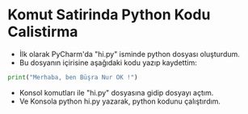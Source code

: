 # Komut Satirinda Python Kodu Calistirma

- İlk olarak PyCharm'da "hi.py" isminde python dosyası oluşturdum.
- Bu dosyanın içirisine aşağıdaki kodu yazıp kaydettim: 

```python
print("Merhaba, ben Büşra Nur OK !")
```

- Konsol komutları ile "hi.py" dosyasına gidip dosyayı açtım.
- Ve Konsola python hi.py yazarak, python kodunu çalıştırdım.

